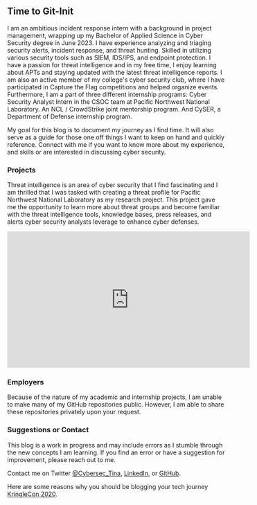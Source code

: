 ## Time to Git-Init
I am an ambitious incident response intern with a background in project management, wrapping up my Bachelor of Applied Science in Cyber Security degree in June 2023. I have experience analyzing and triaging security alerts, incident response, and threat hunting. Skilled in utilizing various security tools such as SIEM, IDS/IPS, and endpoint protection. I have a passion for threat intelligence and in my free time, I enjoy learning about APTs and staying updated with the latest threat intelligence reports. I am also an active member of my college's cyber security club, where I have participated in Capture the Flag competitions and helped organize events. Furthermore, I am a part of three different internship programs: Cyber Security Analyst Intern in the CSOC team at Pacific Northwest National Laboratory. An NCL / CrowdStrike joint mentorship program. And CySER, a Department of Defense internship program.

My goal for this blog is to document my journey as I find time. It will also serve as a guide for those one off things I want to keep on hand and quickly reference. Connect with me if you want to know more about my experience, and skills or are interested in discussing cyber security.

### Projects
Threat intelligence is an area of cyber security that I find fascinating and I am thrilled that I was tasked with creating a threat profile for Pacific Northwest National Laboratory as my research project. This project gave me the opportunity to learn more about threat groups and become familiar with the threat intelligence tools, knowledge bases, press releases, and alerts cyber security analysts leverage to enhance cyber defenses.

<iframe width="560" height="315" src="https://www.youtube.com/embed/qj2Pot2LP5Q" title="YouTube video player" frameborder="0" allow="accelerometer; autoplay; clipboard-write; encrypted-media; gyroscope; picture-in-picture; web-share" allowfullscreen></iframe>

### Employers
Because of the nature of my academic and internship projects, I am unable to make many of my GitHub repositories public. However, I am able to share these repositories privately upon your request.

### Suggestions or Contact
This blog is a work in progress and may include errors as I stumble through the new concepts I am learning. If you find an error or have a suggestion for improvement, please reach out to me.

Contact me on Twitter [@Cybersec_Tina](https://twitter.com/cybersec_tina), [LinkedIn](https://www.linkedin.com/in/techtina/), or [GitHub](https://github.com/tinaellis).

Here are some reasons why you should be blogging your tech journey [KringleCon 2020](https://youtu.be/NKHF5VZmCig).